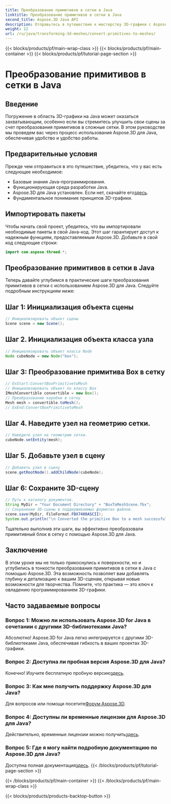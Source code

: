 ```yaml
---
title: Преобразование примитивов в сетки в Java
linktitle: Преобразование примитивов в сетки в Java
second_title: Aspose.3D Java API
description: Отправьтесь в путешествие к мастерству 3D-графики с Aspose.3D для Java — легко преобразуйте примитивы в завораживающие сетки. Повысьте свой опыт программирования прямо сейчас!
weight: 12
url: /ru/java/transforming-3d-meshes/convert-primitives-to-meshes/
---
```


{{< blocks/products/pf/main-wrap-class >}}
{{< blocks/products/pf/main-container >}}
{{< blocks/products/pf/tutorial-page-section >}}

# Преобразование примитивов в сетки в Java

## Введение
Погружение в область 3D-графики на Java может оказаться захватывающим, особенно если вы стремитесь улучшить свои сцены за счет преобразования примитивов в сложные сетки. В этом руководстве мы проведем вас через процесс использования Aspose.3D для Java, обеспечивая удобство и удобство работы.
## Предварительные условия
Прежде чем отправиться в это путешествие, убедитесь, что у вас есть следующее необходимое:
- Базовые знания Java-программирования.
- Функционирующая среда разработки Java.
-  Aspose.3D для Java установлен. Если нет, скачайте его[здесь](https://releases.aspose.com/3d/java/).
- Фундаментальное понимание принципов 3D-графики.
## Импортировать пакеты
Чтобы начать свой проект, убедитесь, что вы импортировали необходимые пакеты в свой Java-код. Этот шаг гарантирует доступ к надежным функциям, предоставляемым Aspose.3D. Добавьте в свой код следующие строки:
```java
import com.aspose.threed.*;
```
## Преобразование примитивов в сетки в Java
Теперь давайте углубимся в практические шаги преобразования примитивов в сетки с использованием Aspose.3D для Java. Следуйте подробным инструкциям ниже:
## Шаг 1: Инициализация объекта сцены
```java
// Инициализировать объект сцены
Scene scene = new Scene();
```
## Шаг 2. Инициализация объекта класса узла
```java
// Инициализировать объект класса Node
Node cubeNode = new Node("box");
```
## Шаг 3: Преобразование примитива Box в сетку
```java
// ExStart:ConvertBoxPrimitivetoMesh
// Инициализировать объект по классу Box
IMeshConvertible convertible = new Box();
// Преобразование коробки в сетку
Mesh mesh = convertible.toMesh();
// ExEnd:ConvertBoxPrimitivetoMesh
```
## Шаг 4. Наведите узел на геометрию сетки.
```java
// Наведите узел на геометрию сетки.
cubeNode.setEntity(mesh);
```
## Шаг 5. Добавьте узел в сцену
```java
// Добавить узел в сцену
scene.getRootNode().addChildNode(cubeNode);
```
## Шаг 6: Сохраните 3D-сцену
```java
// Путь к каталогу документов.
String MyDir = "Your Document Directory" + "BoxToMeshScene.fbx";
// Сохранение 3D-сцены в поддерживаемых форматах файлов.
scene.save(MyDir, FileFormat.FBX7400ASCII);
System.out.println("\n Converted the primitive Box to a mesh successfully.\nFile saved at " + MyDir);
```
Тщательно выполнив эти шаги, вы эффективно преобразовали примитивный блок в сетку с помощью Aspose.3D для Java.
## Заключение
В этом уроке мы не только прикоснулись к поверхности, но и углубились в тонкости преобразования примитивов в сетки в Java с помощью Aspose.3D. Эта возможность позволяет вам добавлять глубину и детализацию к вашим 3D-сценам, открывая новые возможности для творчества. Помните, что практика — это ключ к овладению программированием 3D-графики.
## Часто задаваемые вопросы
### Вопрос 1: Можно ли использовать Aspose.3D for Java в сочетании с другими 3D-библиотеками Java?
Абсолютно! Aspose.3D for Java легко интегрируется с другими 3D-библиотеками Java, обеспечивая гибкость в ваших проектах 3D-графики.
### Вопрос 2: Доступна ли пробная версия Aspose.3D для Java?
 Конечно! Изучите бесплатную пробную версию[здесь](https://releases.aspose.com/).
### Вопрос 3: Как мне получить поддержку Aspose.3D для Java?
 Для вопросов или помощи посетите[Форум Aspose.3D](https://forum.aspose.com/c/3d/18).
### Вопрос 4: Доступны ли временные лицензии для Aspose.3D для Java?
 Действительно, временные лицензии можно получить[здесь](https://purchase.aspose.com/temporary-license/).
### Вопрос 5: Где я могу найти подробную документацию по Aspose.3D для Java?
 Доступна полная документация[здесь](https://reference.aspose.com/3d/java/).
{{< /blocks/products/pf/tutorial-page-section >}}

{{< /blocks/products/pf/main-container >}}
{{< /blocks/products/pf/main-wrap-class >}}

{{< blocks/products/products-backtop-button >}}
